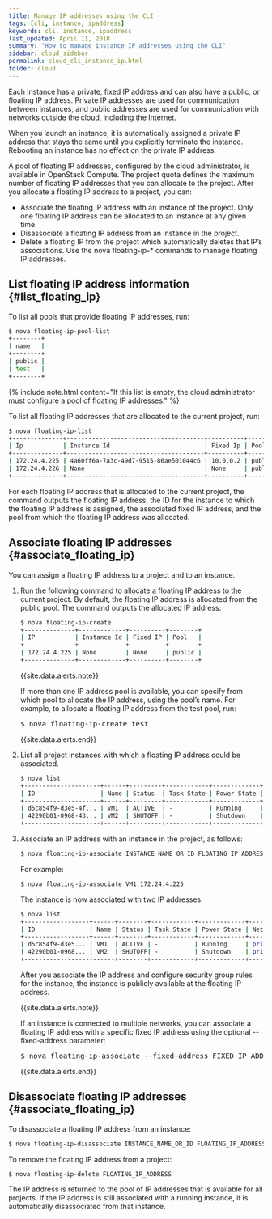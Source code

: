 ```yaml
---
title: Manage IP addresses using the CLI
tags: [cli, instance, ipaddress]
keywords: cli, instance, ipaddress
last_updated: April 11, 2018
summary: "How to manage instance IP addresses using the CLI"
sidebar: cloud_sidebar
permalink: cloud_cli_instance_ip.html
folder: cloud
---
```


Each instance has a private, fixed IP address and can also have a public, or floating IP address. Private IP addresses are used for communication between instances, and public addresses are used for communication with networks outside the cloud, including the Internet.

When you launch an instance, it is automatically assigned a private IP address that stays the same until you explicitly terminate the instance. Rebooting an instance has no effect on the private IP address.

A pool of floating IP addresses, configured by the cloud administrator, is available in OpenStack Compute. The project quota defines the maximum number of floating IP addresses that you can allocate to the project. After you allocate a floating IP address to a project, you can:

* Associate the floating IP address with an instance of the project. Only one floating IP address can be allocated to an instance at any given time.
* Disassociate a floating IP address from an instance in the project.
* Delete a floating IP from the project which automatically deletes that IP’s associations.
Use the nova floating-ip-\* commands to manage floating IP addresses.

## List floating IP address information {#list_floating_ip}
To list all pools that provide floating IP addresses, run:
```sh
$ nova floating-ip-pool-list
+--------+
| name   |
+--------+
| public |
| test   |
+--------+
```
{% include note.html content="If this list is empty, the cloud administrator must configure a pool of floating IP addresses." %}

To list all floating IP addresses that are allocated to the current project, run:
```sh
$ nova floating-ip-list
+--------------+--------------------------------------+----------+--------+
| Ip           | Instance Id                          | Fixed Ip | Pool   |
+--------------+--------------------------------------+----------+--------+
| 172.24.4.225 | 4a60ff6a-7a3c-49d7-9515-86ae501044c6 | 10.0.0.2 | public |
| 172.24.4.226 | None                                 | None     | public |
+--------------+--------------------------------------+----------+--------+
```
For each floating IP address that is allocated to the current project, the command outputs the floating IP address, the ID for the instance to which the floating IP address is assigned, the associated fixed IP address, and the pool from which the floating IP address was allocated.

## Associate floating IP addresses {#associate_floating_ip}
You can assign a floating IP address to a project and to an instance.

1. Run the following command to allocate a floating IP address to the current project. By default, the floating IP address is allocated from the public pool. The command outputs the allocated IP address:
   ```sh
   $ nova floating-ip-create
   +--------------+-------------+----------+--------+
   | IP           | Instance Id | Fixed IP | Pool   |
   +--------------+-------------+----------+--------+
   | 172.24.4.225 | None        | None     | public |
   +--------------+-------------+----------+--------+
   ```
   {{site.data.alerts.note}}
   <p>If more than one IP address pool is available, you can specify from which pool to allocate the IP address, using the pool’s name. For example, to allocate a floating IP address from the test pool, run:</p>
   <pre>$ nova floating-ip-create test<br/></pre>
   {{site.data.alerts.end}}

1. List all project instances with which a floating IP address could be associated.
   ```sh
   $ nova list
   +---------------------+------+---------+------------+-------------+------------------+
   | ID                  | Name | Status  | Task State | Power State | Networks         |
   +---------------------+------+---------+------------+-------------+------------------+
   | d5c854f9-d3e5-4f... | VM1  | ACTIVE  | -          | Running     | private=10.0.0.3 |
   | 42290b01-0968-43... | VM2  | SHUTOFF | -          | Shutdown    | private=10.0.0.4 |
   +---------------------+------+---------+------------+-------------+------------------+
   ```
1. Associate an IP address with an instance in the project, as follows:
   ```sh
   $ nova floating-ip-associate INSTANCE_NAME_OR_ID FLOATING_IP_ADDRESS
   ```
   For example:
   ```sh
   $ nova floating-ip-associate VM1 172.24.4.225
   ```
   The instance is now associated with two IP addresses:
   ```sh
   $ nova list
   +------------------+------+--------+------------+-------------+-------------------------------+
   | ID               | Name | Status | Task State | Power State | Networks                      |
   +------------------+------+--------+------------+-------------+-------------------------------+
   | d5c854f9-d3e5... | VM1  | ACTIVE | -          | Running     | private=10.0.0.3, 172.24.4.225|
   | 42290b01-0968... | VM2  | SHUTOFF| -          | Shutdown    | private=10.0.0.4              |
   +------------------+------+--------+------------+-------------+-------------------------------+
   ```
   After you associate the IP address and configure security group rules for the instance, the instance is publicly available at the floating IP address.

   {{site.data.alerts.note}}
   <p>If an instance is connected to multiple networks, you can associate a floating IP address with a specific fixed IP address using the optional --fixed-address parameter:</p>
   <pre>$ nova floating-ip-associate --fixed-address FIXED_IP_ADDRESS \  INSTANCE_NAME_OR_ID FLOATING_IP_ADDRESS/></pre>
   {{site.data.alerts.end}}

## Disassociate floating IP addresses {#associate_floating_ip}
To disassociate a floating IP address from an instance:
```sh
$ nova floating-ip-disassociate INSTANCE_NAME_OR_ID FLOATING_IP_ADDRESS
```
To remove the floating IP address from a project:
```sh
$ nova floating-ip-delete FLOATING_IP_ADDRESS
```
The IP address is returned to the pool of IP addresses that is available for all projects. If the IP address is still associated with a running instance, it is automatically disassociated from that instance.



